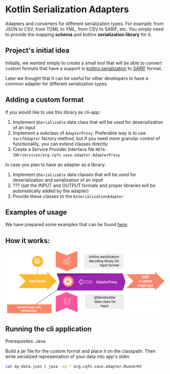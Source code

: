 # Kotlin Serialization Adapters
Adapters and converters for different serialization types. For example: from JSON to CSV, from TOML to YML, from CSV to SARIF, etc.
You simply need to provide the mapping **schema** and kotlinx **serialization library** for it.

## Project's initial idea
Initially, we wanted simply to create a small tool that will be able to convert custom formats that have a support in [kotlinx.serialization](https://github.com/Kotlin/kotlinx.serialization/tree/master/formats) to [SARIF](https://docs.oasis-open.org/sarif/sarif/v2.0/sarif-v2.0.html) format.

Later we thought that it can be useful for other developers to have a common adapter for different serialization types.

## Adding a custom format
If you would like to use this library as cli-app:
1) Implement `@Serializable` data class that will be used for deserialization of an input
2) Implement a subclass of `AdapterProxy`. Preferable way is to use `SarifAdapter` factory method, but if you need more granular control of functionality, you can extend classes directly.
3) Create a Service Provider Interface file `META-INF/services/org.cqfn.save.adapter.AdapterProxy`

In case you plan to have an adapter as a library:
1) Implement `@Serializable` data classes that will be used for deserialization and serialization of an input
2) ??? (set the INPUT and OUTPUT formats and proper libraries will be automatically added by the adapter)
3) Provide these classes to the `KxSerializationAdapter`

## Examples of usage
We have prepared some examples that can be found [here](https://github.com/analysis-dev/serialization-adapters/tree/main/examples).

## How it works:
<img src="/flow.png" width="700px"/>


## Running the cli application
Prerequisites: Java.

Build a jar file for the custom format and place it on the classpath.
Then write serialized representation of your data into app's stdin:
```bash
cat my-data.json | java -cp * org.cqfn.save.adapter.RunnerKt
```
